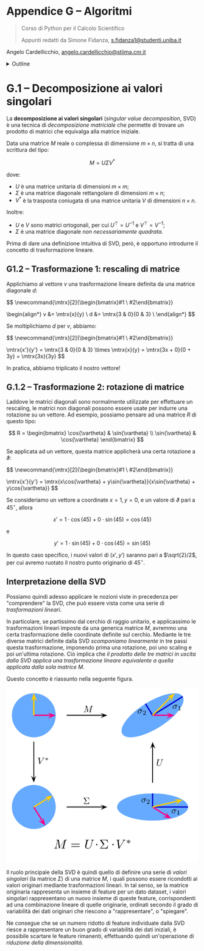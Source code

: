 # Appendice G – Algoritmi

> Corso di Python per il Calcolo Scientifico
>
> Appunti redatti da Simone Fidanza, s.fidanza1@studenti.uniba.it

Angelo Cardellicchio, angelo.cardellicchio@stiima.cnr.it

<details>
<summary>Outline</summary>

<!-- TOC -->

1. [Appendice G – Algoritmi](#appendice-g--algoritmi)
2. [G.1 – Decomposizione ai valori singolari](#g1--decomposizione-ai-valori-singolari)
   1. [G1.2 – Trasformazione 1: rescaling di matrice](#g12--trasformazione-1-rescaling-di-matrice)
   2. [G.1.2 – Trasformazione 2: rotazione di matrice](#g12--trasformazione-2-rotazione-di-matrice)
   3. [Interpretazione della SVD](#interpretazione-della-svd)

<!-- /TOC -->

</details>

# G.1 – Decomposizione ai valori singolari

La **decomposizione ai valori singolari** (_singular value decomposition_, SVD)
è una tecnica di _decomposizione matriciale_ che permette di trovare un
prodotto di matrici che equivalga alla matrice iniziale.

Data una matrice $M$ reale o complessa di dimensione $m\times n$, si tratta di
una scrittura del tipo:

$$
M = U\Sigma V^*
$$

dove:

- $U$ è una matrice unitaria di dimensioni $m\times m$;
- $\Sigma$ è una matrice diagonale rettangolare di dimensioni $m\times n$;
- $V^*$ è la trasposta coniugata di una matrice unitaria $V$ di
  dimensioni $n\times n$.

Inoltre:

- $U$ e $V$ sono matrici ortogonali, per cui $U^\top = U^{-1}$ e $V^\top = V^{-1}$;
- $\Sigma$ è una matrice diagonale _non necessariamente quadrata_.

Prima di dare una definizione intuitiva di SVD, però, è opportuno introdurre il
concetto di trasformazione lineare.

## G1.2 – Trasformazione 1: rescaling di matrice

Applichiamo al vettore $v$ una trasformazione lineare definita da una matrice
diagonale $d$:

$$
\newcommand{\mtrx}[2]{\begin{bmatrix}#1 \\ #2\end{bmatrix}}

\begin{align*}
    v &= \mtrx{x}{y} \\
    d &= \mtrx{3 & 0}{0 & 3} \\
\end{align*}
$$

Se moltiplichiamo $d$ per $v$, abbiamo:

$$
\newcommand{\mtrx}[2]{\begin{bmatrix}#1 \\ #2\end{bmatrix}}

\mtrx{x'}{y'} = \mtrx{3 & 0}{0 & 3} \times \mtrx{x}{y}
              = \mtrx{3x + 0}{0 + 3y}
              = \mtrx{3x}{3y}
$$

In pratica, abbiamo triplicato il nostro vettore!

## G.1.2 – Trasformazione 2: rotazione di matrice

Laddove le matrici diagonali sono normalmente utilizzate per effettuare un
rescaling, le matrici non diagonali possono essere usate per indurre una
rotazione su un vettore. Ad esempio, possiamo pensare ad una matrice $R$ di
questo tipo:

$$
R = \begin{bmatrix}
        \cos{\vartheta} & \sin{\vartheta} \\
        \sin{\vartheta} & \cos{\vartheta}
    \end{bmatrix}
$$

Se applicata ad un vettore, questa matrice applicherà una certa rotazione a $\vartheta$:

$$
\newcommand{\mtrx}[2]{\begin{bmatrix}#1 \\ #2\end{bmatrix}}

\mtrx{x'}{y'} = \mtrx{x\cos{\vartheta} + y\sin{\vartheta}}{x\sin{\vartheta} + y\cos{\vartheta}}
$$

Se consideriamo un vettore a coordinate $x = 1, y = 0$, e un valore di
$\vartheta$ pari a $45^\circ$, allora

$$
    x' = 1 \cdot \cos(45) + 0 \cdot \sin(45) = \cos(45)
$$

e

$$
    y' = 1 \cdot \sin(45) + 0 \cdot \cos(45) = \sin(45)
$$

In questo caso specifico, i nuovi valori di $(x', y')$ saranno pari a
$\sqrt{2}/2$, per cui avremo ruotato il nostro punto originario di $45^\circ$.

## Interpretazione della SVD

Possiamo quindi adesso applicare le nozioni viste in precedenza per
"comprendere" la SVD, che può essere vista come una serie di _trasformazioni_
_lineari_.

In particolare, se partissimo dal cerchio di raggio unitario, e applicassimo le
trasformazioni lineari imposte da una generica matrice $M$, avremmo una certa
trasformazione delle coordinate definite sul cerchio. Mediante le tre diverse
matrici definite dalla SVD _scomponiamo linearmente_ in tre passi questa
trasformazione, imponendo prima una rotazione, poi uno scaling e poi un'ultima
rotazione. Ciò implica che _il prodotto delle tre matrici in uscita dalla SVD_
_applica una trasformazione lineare equivalente a quella applicata dalla sola_
_matrice_ $M$.

Questo concetto è riassunto nella seguente figura.

![Rappresentazione della SVD](../img/svd.png)

Il ruolo principale della SVD è quindi quello di definire una serie di _valori_
_singolari_ (la matrice $\Sigma$) di una matrice $M$, i quali possono essere
ricondotti ai valori originari mediante trasformazioni lineari. In tal senso,
se la matrice originaria rappresenta un insieme di feature per un dato dataset,
i valori singolari rappresentano un nuovo insieme di queste feature,
corrispondenti ad una combinazione lineare di quelle originarie, ordinati
secondo il grado di variabilità dei dati originari che riescono a
"rappresentare", o "spiegare".

Ne consegue che se un numero ridotto di feature individuate dalla SVD riesce a
rappresentare un buon grado di variabilità dei dati iniziali, è possibile
scartare le feature rimanenti, effettuando quindi un'operazione di _riduzione_
_della dimensionalità_.
